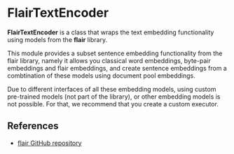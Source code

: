 # FlairTextEncoder

**FlairTextEncoder** is a class that wraps the text embedding functionality using models from the **flair** library.
 
This module provides a subset sentence embedding functionality from the flair library, namely it allows you classical word embeddings, byte-pair embeddings and flair embeddings, and create sentence embeddings from a combtination of these models using document pool embeddings.

Due to different interfaces of all these embedding models, using custom pre-trained models (not part of the library), or other embedding models is not possible. For that, we recommend that you create a custom executor.


## References

- [flair GitHub repository](https://github.com/flairNLP/flair)

<!-- version=v0.2 -->

